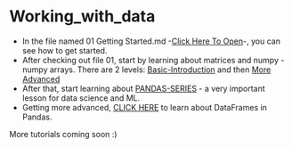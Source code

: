 # Working_with_data

* In the file named 01 Getting Started.md -[Click Here To Open](https://github.com/MichaelDinglis/Working_with_data/blob/main/01%20Getting%20Started.md)-, you can see how to get started.
* After checking out file 01, start by learning about matrices and numpy - numpy arrays. There are 2 levels: [Basic-Introduction](https://github.com/MichaelDinglis/Working_with_data/blob/main/02%20Numpy%20-%20Introduction.ipynb) and then [More Advanced](https://github.com/MichaelDinglis/Working_with_data/blob/main/03%20Numpy%20-%20Operations%20%26%20Functions.ipynb)
* After that, start learning about [PANDAS-SERIES](https://github.com/MichaelDinglis/Working_with_data/blob/main/04%20Pandas%20-Series.ipynb) - a very important lesson for data science and ML.
* Getting more advanced, [CLICK HERE](https://github.com/MichaelDinglis/Working_with_data/blob/main/05%20pandas-DataFrames.ipynb) to learn about DataFrames in Pandas.

More tutorials coming soon :)

